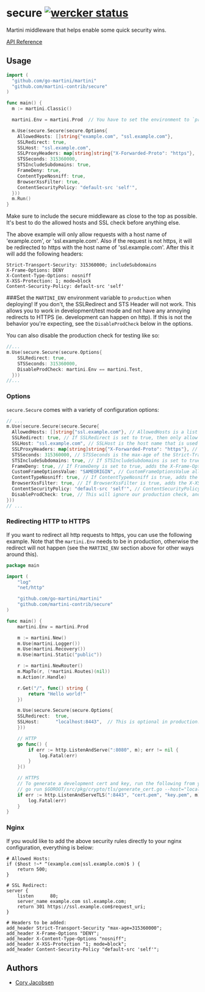 # secure [![wercker status](https://app.wercker.com/status/2a150fdb8b40b02c22cd8152eb7984ca "wercker status")](https://app.wercker.com/project/bykey/2a150fdb8b40b02c22cd8152eb7984ca)
Martini middleware that helps enable some quick security wins.

[API Reference](http://godoc.org/github.com/martini-contrib/secure)

## Usage

```go
import (
  "github.com/go-martini/martini"
  "github.com/martini-contrib/secure"
)

func main() {
  m := martini.Classic()

  martini.Env = martini.Prod  // You have to set the environment to `production` for all of secure to work properly!

  m.Use(secure.Secure(secure.Options{
    AllowedHosts: []string{"example.com", "ssl.example.com"},
    SSLRedirect: true,
    SSLHost: "ssl.example.com",
    SSLProxyHeaders: map[string]string{"X-Forwarded-Proto": "https"},
    STSSeconds: 315360000,
    STSIncludeSubdomains: true,
    FrameDeny: true,
    ContentTypeNosniff: true,
    BrowserXssFilter: true,
    ContentSecurityPolicy: "default-src 'self'",
  }))
  m.Run()
}

```

Make sure to include the secure middleware as close to the top as possible. It's best to do the allowed hosts and SSL check before anything else.

The above example will only allow requests with a host name of 'example.com', or 'ssl.example.com'. Also if the request is not https, it will be redirected to https with the host name of 'ssl.example.com'.
After this it will add the following headers:
```
Strict-Transport-Security: 315360000; includeSubdomains
X-Frame-Options: DENY
X-Content-Type-Options: nosniff
X-XSS-Protection: 1; mode=block
Content-Security-Policy: default-src 'self'
```

###Set the `MARTINI_ENV` environment variable to `production` when deploying!
If you don't, the SSLRedirect and STS Header will not work. This allows you to work in development/test mode and not have any annoying redirects to HTTPS (ie. development can happen on http). If this is not the behavior you're expecting, see the `DisableProdCheck` below in the options.

You can also disable the production check for testing like so:
```go
//...
m.Use(secure.Secure(secure.Options{
    SSLRedirect: true,
    STSSeconds: 315360000,
    DisableProdCheck: martini.Env == martini.Test,
  }))
//...
```


### Options
`secure.Secure` comes with a variety of configuration options:

```go
// ...
m.Use(secure.Secure(secure.Secure{
  AllowedHosts: []string{"ssl.example.com"}, // AllowedHosts is a list of fully qualified domain names that are allowed. Default is empty list, which allows any and all host names.
  SSLRedirect: true, // If SSLRedirect is set to true, then only allow https requests. Default is false.
  SSLHost: "ssl.example.com", // SSLHost is the host name that is used to redirect http requests to https. Default is "", which indicates to use the same host.
  SSLProxyHeaders: map[string]string{"X-Forwarded-Proto": "https"}, // SSLProxyHeaders is set of header keys with associated values that would indicate a valid https request. Useful when using Nginx: `map[string]string{"X-Forwarded-Proto": "https"}`. Default is blank map.
  STSSeconds: 315360000, // STSSeconds is the max-age of the Strict-Transport-Security header. Default is 0, which would NOT include the header.
  STSIncludeSubdomains: true, // If STSIncludeSubdomains is set to true, the `includeSubdomains` will be appended to the Strict-Transport-Security header. Default is false.
  FrameDeny: true, // If FrameDeny is set to true, adds the X-Frame-Options header with the value of `DENY`. Default is false.
  CustomFrameOptionsValue: "SAMEORIGIN", // CustomFrameOptionsValue allows the X-Frame-Options header value to be set with a custom value. This overrides the FrameDeny option.
  ContentTypeNosniff: true, // If ContentTypeNosniff is true, adds the X-Content-Type-Options header with the value `nosniff`. Default is false.
  BrowserXssFilter: true, // If BrowserXssFilter is true, adds the X-XSS-Protection header with the value `1; mode=block`. Default is false.
  ContentSecurityPolicy: "default-src 'self'", // ContentSecurityPolicy allows the Content-Security-Policy header value to be set with a custom value. Default is "".
  DisableProdCheck: true, // This will ignore our production check, and will follow the SSLRedirect and STSSeconds/STSIncludeSubdomains options... even in development! This would likely only be used to mimic a production environment on your local development machine.
}))
// ...
```

### Redirecting HTTP to HTTPS
If you want to redirect all http requests to https, you can use the following example. Note that the `martini.Env` needs to be in production, otherwise the redirect will not happen (see the `MARTINI_ENV` section above for other ways around this).

```go
package main

import (
	"log"
	"net/http"

	"github.com/go-martini/martini"
	"github.com/martini-contrib/secure"
)

func main() {
	martini.Env = martini.Prod

	m := martini.New()
	m.Use(martini.Logger())
	m.Use(martini.Recovery())
	m.Use(martini.Static("public"))

	r := martini.NewRouter()
	m.MapTo(r, (*martini.Routes)(nil))
	m.Action(r.Handle)

	r.Get("/", func() string {
		return "Hello world!"
	})

	m.Use(secure.Secure(secure.Options{
    SSLRedirect:  true,
    SSLHost:      "localhost:8443",  // This is optional in production. The default behavior is to just redirect the request to the https protocol. Example: http://github.com/some_page would be redirected to https://github.com/some_page.
	}))

	// HTTP
	go func() {
		if err := http.ListenAndServe(":8080", m); err != nil {
			log.Fatal(err)
		}
	}()

	// HTTPS
	// To generate a development cert and key, run the following from your *nix terminal:
	// go run $GOROOT/src/pkg/crypto/tls/generate_cert.go --host="localhost"
	if err := http.ListenAndServeTLS(":8443", "cert.pem", "key.pem", m); err != nil {
		log.Fatal(err)
	}
}
```

### Nginx
If you would like to add the above security rules directly to your nginx configuration, everything is below:
```
# Allowed Hosts:
if ($host !~* ^(example.com|ssl.example.com)$ ) {
    return 500;
}

# SSL Redirect:
server {
    listen      80;
    server_name example.com ssl.example.com;
    return 301 https://ssl.example.com$request_uri;
}

# Headers to be added:
add_header Strict-Transport-Security "max-age=315360000";
add_header X-Frame-Options "DENY";
add_header X-Content-Type-Options "nosniff";
add_header X-XSS-Protection "1; mode=block";
add_header Content-Security-Policy "default-src 'self'";
```

## Authors
* [Cory Jacobsen](http://github.com/unrolled)
